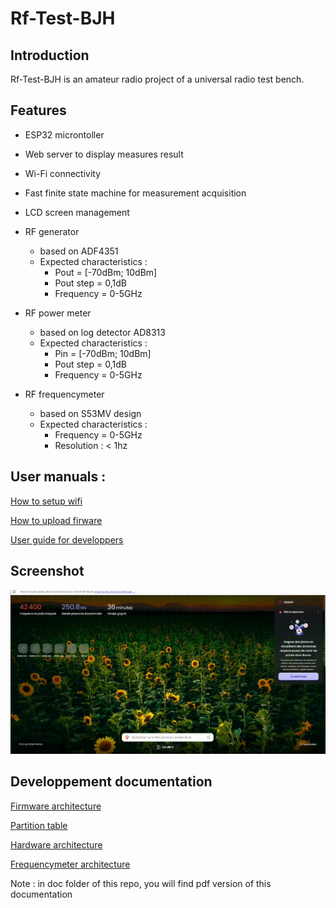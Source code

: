 # Rf-Test-BJH

## Introduction

Rf-Test-BJH is an amateur radio project of a universal radio test bench.

## Features

 - ESP32 microntoller

 - Web server to display measures result

 - Wi-Fi connectivity  

 - Fast finite state machine for measurement acquisition  

 - LCD screen management  

 - RF generator
   - based on ADF4351  
   - Expected characteristics :
     - Pout = [-70dBm; 10dBm]
     - Pout step = 0,1dB
     - Frequency = 0-5GHz  

 - RF power meter
   - based on log detector AD8313
   - Expected characteristics :
     - Pin = [-70dBm; 10dBm]
     - Pout step = 0,1dB
     - Frequency = 0-5GHz

 - RF frequencymeter
   - based on S53MV design
   - Expected characteristics :
     - Frequency = 0-5GHz
     - Resolution : < 1hz

## User manuals : 

[How to setup wifi](./doc/Rf-Test-BJH/how-to/setup-wifi.md)

[How to upload firware](./doc/Rf-Test-BJH/how-to/update-fw.md)

[User guide for developpers](./doc/Rf-Test-BJH/how-to/for_developpers.md)

## Screenshot

![Index](./doc/Rf-Test-BJH/how-to/index.gif)

## Developpement documentation

[Firmware architecture](./doc/Rf-Test-BJH/archi/archi-sw-new2.drawio.svg)

[Partition table](./doc/Rf-Test-BJH/archi/partition-table.drawio.svg)

[Hardware architecture](./doc/Rf-Test-BJH/archi/hw-synoptique-3.drawio.svg)

[Frequencymeter architecture](./doc/Rf-Test-BJH/archi/rf-freq-archi.drawio.svg)

Note : in doc folder of this repo, you will find pdf version of this documentation
